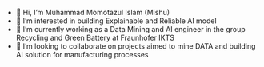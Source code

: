 - 👋 Hi, I’m Muhammad Momotazul Islam (Mishu) 
- 👀 I’m interested in building Explainable and Reliable AI model 
- 🌱 I’m currently working as a Data Mining and AI engineer in the group Recycling and Green Battery at Fraunhofer IKTS
- 💞️ I’m looking to collaborate on projects aimed to mine DATA and building AI solution for manufacturing processes 

<!---
Mishu791/Mishu791 is a ✨ special ✨ repository because its `README.md` (this file) appears on your GitHub profile.
You can click the Preview link to take a look at your changes.
--->
